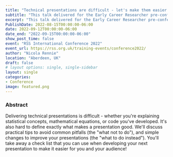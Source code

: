 ```yaml
---
title: "Technical presentations are difficult - let's make them easier!"
subtitle: "This talk delivered for the Early Career Researcher pre-conference workshop organised by the Young Statisticians Section focuses on how to improve technical presentations."
excerpt: "This talk delivered for the Early Career Researcher pre-conference workshop organised by the Young Statisticians Section focuses on how to improve technical presentations."
PublishDate: 2022-08-15T00:00:00-06:00
date: 2022-09-12T00:00:00-06:00
date_end: "2022-09-15T00:00:00-06:00"
show_post_time: false
event: "RSS International Conference 2022"
event_url: https://rss.org.uk/training-events/conference2022/
author: "Nicola Rennie"
location: "Aberdeen, UK"
draft: false
# layout options: single, single-sidebar
layout: single
categories:
- Conference
image: featured.png
---
```


### Abstract

Delivering technical presentations is difficult - whether you're explaining statistical concepts, mathematical equations, or code you've developed. It's also hard to define exactly what makes a presentation good. We'll discuss practical tips to avoid common pitfalls (the "what not to do"), and simple changes to improve your presentations (the "what to do instead"). You'll take away a check list that you can use when developing your next presentation to make it easier for you and your audience!
